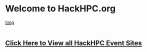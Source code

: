 # Welcome to HackHPC.org

[!img](img/hackHPCbadge.png)
<br><br>
<h2><a href="index.html">Click Here to View all HackHPC Event Sites</a></h2>